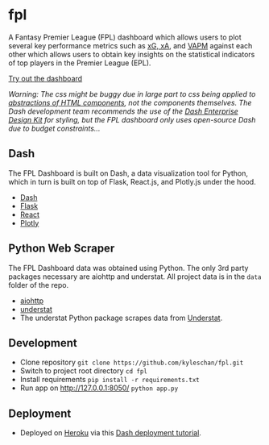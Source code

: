 # fpl
A Fantasy Premier League (FPL) dashboard which allows users to plot several key performance metrics such as [xG, xA](https://www.optasports.com/services/analytics/advanced-metrics/), and [VAPM](https://www.reddit.com/r/FantasyPL/comments/6r60fu/exploring_a_key_metric_value_added_per_1m/) against each other which allows users to obtain key insights on the statistical indicators of top players in the Premier League (EPL).

[Try out the dashboard](https://kc-fpl-dashboard.herokuapp.com/)

*Warning: The css might be buggy due in large part to css being applied to [abstractions of HTML components](https://dash.plotly.com/dash-html-components), not the components themselves.  The Dash development team recommends the use of the [Dash Enterprise Design Kit](https://plotly.com/dash/design-kit/) for styling, but the FPL dashboard only uses open-source Dash due to budget constraints...*

## Dash

The FPL Dashboard is built on Dash, a data visualization tool for Python, which in turn is built on top of Flask, React.js, and Plotly.js under the hood.

- [Dash](https://dash.plotly.com/)
- [Flask](https://flask.palletsprojects.com/en/1.1.x/tutorial/)
- [React](https://reactjs.org/tutorial/tutorial.html)
- [Plotly](https://plotly.com/javascript/getting-started/)
## Python Web Scraper

The FPL Dashboard data was obtained using Python.  The only 3rd party packages necessary are aiohttp and understat.
All project data is in the `data` folder of the repo.

- [aiohttp](https://github.com/aio-libs/aiohttp)
- [understat](https://github.com/amosbastian/understat)
- The understat Python package scrapes data from [Understat](https://understat.com/).
## Development
- Clone repository `git clone https://github.com/kyleschan/fpl.git`
- Switch to project root directory `cd fpl`
- Install requirements `pip install -r requirements.txt`
- Run app on http://127.0.0.1:8050/ `python app.py`

## Deployment
- Deployed on [Heroku](https://devcenter.heroku.com/articles/getting-started-with-python) via this [Dash deployment tutorial](https://dash.plotly.com/deployment).

